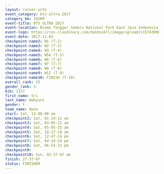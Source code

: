 ```yaml
---
layout: runner-info 
event_category: bts-ultra-2017 
category_km: 102KM 
event-title: BTS ULTRA 2017 
event-location: Bromo Tengger Semeru National Park East Java Indonesia 
event-logo: https://res.cloudinary.com/dykbosktl/image/upload/v1574389068/Logo/btsultra-profilpic_qfpjxb.png 
event-date: 2017-11-03 
checkpoint-name2: W1 (T-2) 
checkpoint-name3: W2 (T-3) 
checkpoint-name4: W3 (T-4) 
checkpoint-name5: W5A (T-5) 
checkpoint-name6: W6 (T-6) 
checkpoint-name7: W7 (T-7) 
checkpoint-name8: W8 (T-8) 
checkpoint-name9: W12 (T-9) 
checkpoint-name10: FINISH (T-10) 
overall_rank: 15
gender_rank: 3
bib: 1157
first_name: Sri
last_name: Wahyuni
gender: F
team_name: None
start: Sat, 12-00-00 am
checkpoint2: Sat, 01-24-12 am
checkpoint3: Sat, 03-05-22 am
checkpoint4: Sat, 05-05-35 am
checkpoint5: Sat, 10-17-18 am
checkpoint6: Sat, 12-47-14 pm
checkpoint7: Sat, 04-34-54 pm
checkpoint8: Sat, 06-54-21 pm
checkpoint9: 
checkpoint10: Sun, 03-37-07 am
finish: 27-37-07
status: FINISHER
---
```

